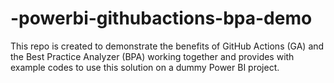 # -powerbi-githubactions-bpa-demo
This repo is created to demonstrate the benefits of GitHub Actions (GA) and the Best Practice Analyzer (BPA) working together and provides with example codes to use this solution on a dummy Power BI project.
